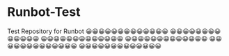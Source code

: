 # Runbot-Test
Test Repository for Runbot
😀😀😀😀😀😀😀😀😀😀😀😀😀
😀😀😀😀😀😀😀😀😀😀😀😀😀
😀😀😀😀😀😀😀😀😀😀😀😀😀
😀😀😀😀😀😀😀😀😀😀😀😀😀
😀😀😀😀😀😀😀😀😀😀😀😀😀
😀😀😀😀😀😀😀😀😀😀😀😀😀
